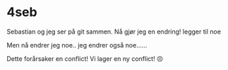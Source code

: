 # 4seb
Sebastian og jeg ser på git sammen. Nå gjør jeg en endring!
legger til noe

Men nå endrer jeg noe..
jeg endrer også noe......

Dette forårsaker en conflict!
Vi lager en ny conflict! 😣